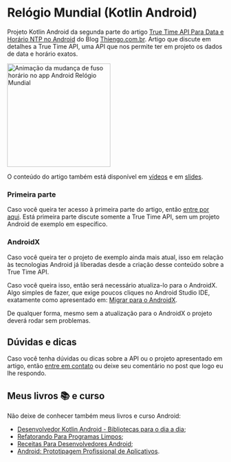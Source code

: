 # Relógio Mundial (Kotlin Android)

Projeto Kotlin Android da segunda parte do artigo [True Time API Para Data e Horário NTP no Android](https://www.thiengo.com.br/true-time-api-para-data-e-horario-ntp-no-android#title-17) do Blog [Thiengo.com.br](https://www.thiengo.com.br). Artigo que discute em detalhes a True Time API, uma API que nos permite ter em projeto os dados de data e horário exatos.

<img src="https://www.thiengo.com.br/img/post/normal/brda4c7d0kkbofcvqal1f5lcs77dc6138987865dc86b34544d8f045cdb.gif" width="240" alt="Animação da mudança de fuso horário no app Android Relógio Mundial">

O conteúdo do artigo também está disponível em [vídeos](https://www.thiengo.com.br/true-time-api-para-data-e-horario-ntp-no-android#title-34) e em [slides](https://www.thiengo.com.br/true-time-api-para-data-e-horario-ntp-no-android#title-33).

### Primeira parte

Caso você queira ter acesso à primeira parte do artigo, então [entre por aqui](https://www.thiengo.com.br/true-time-api-para-data-e-horario-ntp-no-android#title-01). Está primeira parte discute somente a True Time API, sem um projeto Android de exemplo em específico.

### AndroidX

Caso você queira ter o projeto de exemplo ainda mais atual, isso em relação às tecnologias Android já liberadas desde a criação desse conteúdo sobre a True Time API.

Caso você queira isso, então será necessário atualiza-lo para o AndroidX. Algo simples de fazer, que exige poucos cliques no Android Studio IDE, exatamente como apresentado em: [Migrar para o AndroidX](https://developer.android.com/jetpack/androidx/migrate?hl=pt-br).

De qualquer forma, mesmo sem a atualização para o AndroidX o projeto deverá rodar sem problemas.

## Dúvidas e dicas

Caso você tenha dúvidas ou dicas sobre a API ou o projeto apresentado em artigo, então [entre em contato](https://www.thiengo.com.br/contato) ou deixe seu comentário no post que logo eu lhe respondo.

## Meus livros 📚 e curso

Não deixe de conhecer também meus livros e curso Android:

- [Desenvolvedor Kotlin Android - Bibliotecas para o dia a dia](https://www.thiengo.com.br/livro-desenvolvedor-kotlin-android);
- [Refatorando Para Programas Limpos](https://www.thiengo.com.br/livro-refatorando-para-programas-limpos);
- [Receitas Para Desenvolvedores Android](https://www.thiengo.com.br/livro-receitas-para-desenvolvedores-android);
- [Android: Prototipagem Profissional de Aplicativos](https://www.udemy.com/course/android-prototipagem-profissional-de-aplicativos/?locale=pt_BR&persist_locale=).
